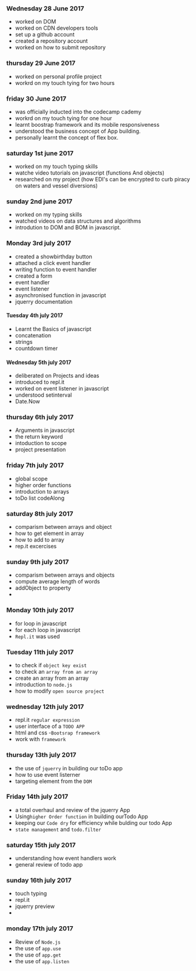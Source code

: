 ### Wednesday 28 June 2017
- worked on DOM 
- worked on CDN developers tools
- set up a github account
- created a repository account
- worked on how to submit repository

### thursday 29 June 2017
- worked on personal profile project 
- workrd on my touch tying for two hours

### friday 30 June 2017
- was officially inducted into the codecamp cademy
- workrd on my touch tying for one hour
- learnt boostrap framework and its mobile responsiveness
- understood the business concept of App building.
- personally learnt the concept of flex box.


### saturday 1st june 2017
- worked on my touch typing skills
- watche video tutorials on javascript (functions And objects)
- researched on my project (how EDI's can be encrypted to curb piracy on waters and vessel diversions)

### sunday 2nd june 2017
- worked on my typing skills
- watched videos on data structures and algorithms
-  introdution to DOM and BOM in javascript.

### Monday 3rd july 2017
- created a showbirthday button
- attached a click event handler
- writing function to event handler
- created a form
- event handler
- event listener
- asynchronised function in javascript
- jquerry documentation

#### Tuesday 4th july 2017
- Learnt the Basics of javascript
- concatenation
- strings
- countdown timer

#### Wednesday 5th july 2017
- deliberated on Projects and ideas
- introduced to repl.it
- worked on event listener in javascript
- understood setinterval
- Date.Now

### thursday 6th july 2017
- Arguments in javascript
- the return keyword 
- intoduction to scope
- project presentation

### friday 7th july 2017
- global scope
- higher order functions
- introduction to arrays
- toDo list codeAlong
 

### saturday 8th july 2017
- comparism between arrays and object
- how to get element in array
- how to add to array
- rep.it excercises

### sunday 9th july 2017
- comparism between arrays and objects
- compute average length of words
- addObject to property
- 


### Monday 10th july  2017
- for loop in javascript
- for each loop in javascript
- `Repl.it` was used
### Tuesday 11th july 2017
- to check if `object key exist`
- to check an `array from an array`
- create an array from an array
- introduction to `node.js`
- how to modify `open source project`

### wednesday 12th july 2017
- repl.it `regular expression`
- user interface of a `TODO APP`
- html and css 
-`Bootsrap framework`
- work with `framework`

### thursday 13th july 2017
- the use of `jquerry` in building our toDo app
- how to use event listerner
- targeting element from the `DOM`
### Friday 14th july 2017
-  a total overhaul and review of the jquerry App
- Using`higher Order function` in building ourTodo App
- keeping our `Code dry` for efficiency while bulding our todo App
- `state management` and `todo.filter`

### saturday 15th july 2017
- understanding how event handlers work
- general review of todo app

### sunday 16th july 2017
- touch typing
- repl.it
- jquerry preview
- 

### monday 17th july 2017
- Review of `Node.js`
- the use of `app.use`
- the use of `app.get`
- the use of `app.listen`